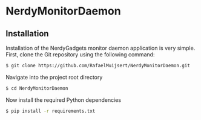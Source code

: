 # NerdyMonitorDaemon

## Installation
Installation of the NerdyGadgets monitor daemon application is very simple.
First, clone the Git repository using the following command:
```bash
$ git clone https://github.com/RafaelMuijsert/NerdyMonitorDaemon.git
```
Navigate into the project root directory
```bash
$ cd NerdyMonitorDaemon
```
Now install the required Python dependencies
```bash
$ pip install -r requirements.txt
```
